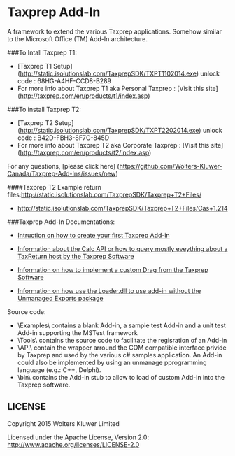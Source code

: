 # Taxprep Add-In

A framework to extend the various Taxprep applications. Somehow similar to the Microsoft Office (TM) Add-In architecture.

###To Intall Taxprep T1:
- [Taxprep T1 Setup] (http://static.isolutionslab.com/TaxprepSDK/TXPT1102014.exe) unlock code : 68HG-A4HF-CCD8-B289
- For more info about Taxprep T1 aka Personal Taxprep : [Visit this site] (http://taxprep.com/en/products/t1/index.asp) 

###To install Taxprep T2:
- [Taxprep T2 Setup] (http://static.isolutionslab.com/TaxprepSDK/TXPT2202014.exe) unlock code : B42D-FBH3-8F7G-845D
- For more info about Taxprep T2 aka Corporate Taxprep : [Visit this site] (http://taxprep.com/en/products/t2/index.asp) 

For any questions, [please click here] (https://github.com/Wolters-Kluwer-Canada/Taxprep-Add-Ins/issues/new)

####Taxprep T2 Example return files:http://static.isolutionslab.com/TaxprepSDK/Taxprep+T2+Files/
- http://static.isolutionslab.com/TaxprepSDK/Taxprep+T2+Files/Cas+1.214

###Taxprep Add-In Documentations:

- [Intruction on how to create your first Taxprep Add-in ](https://github.com/Wolters-Kluwer-Canada/Taxprep-Add-Ins/blob/master/How%20to%20create%20a%20new%20add-in.md)

- [Information about the Calc API or how to query mostly eveything about a TaxReturn host by the Taxprep Software ](https://github.com/Wolters-Kluwer-Canada/Taxprep-Add-Ins/blob/master/CalcAPI.md)

- [Information on how to implement a custom Drag from the Taxprep Software ](https://github.com/Wolters-Kluwer-Canada/Taxprep-Add-Ins/blob/master/DragAndDropAPI.md)

- [Information on how use the Loader.dll to use add-in without the Unmanaged Exports package](https://github.com/Wolters-Kluwer-Canada/Taxprep-Add-Ins/blob/master/Loader.md)

Source code:

  - \Examples\ contains a blank Add-in, a sample test Add-in and a unit test Add-in supporting the MSTest framework
  - \Tools\ contains the source code to facilitate the regisration of an Add-in
  - \API\ contain the wrapper arround the COM compatible interface privide by Taxprep and used by the various c# samples application. An Add-in could also be implemented by using an unmanage pprogramming language (e.g.: C++, Delphi).
  - \bin\ contains the Add-in stub to allow to load of custom Add-in into the Taxprep software.


LICENSE
------------
Copyright 2015 Wolters Kluwer Limited<br/>

Licensed under the Apache License, Version 2.0: http://www.apache.org/licenses/LICENSE-2.0

